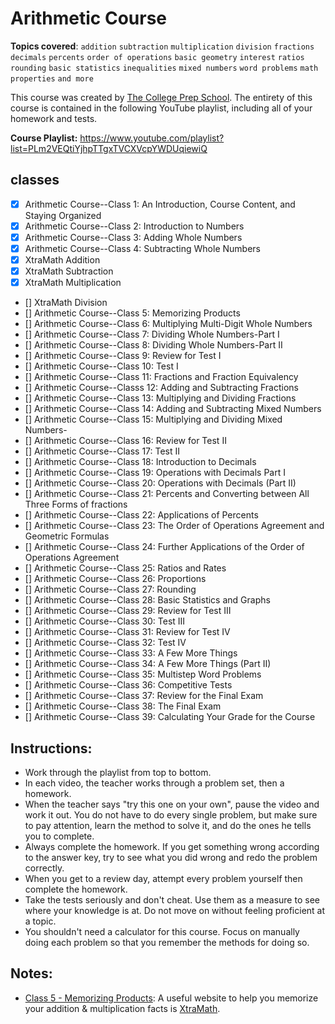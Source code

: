 # Arithmetic Course

**Topics covered**:
`addition`
`subtraction`
`multiplication`
`division`
`fractions`
`decimals`
`percents`
`order of operations`
`basic geometry`
`interest`
`ratios`
`rounding`
`basic statistics`
`inequalities`
`mixed numbers`
`word problems`
`math properties`
`and more`

This course was created by [The College Prep School](https://www.youtube.com/@thecollegeprepschool4486). The entirety of this course is contained in the following YouTube playlist, including all of your homework and tests.

**Course Playlist:** <https://www.youtube.com/playlist?list=PLm2VEQtiYjhpTTgxTVCXVcpYWDUqiewiQ>

## classes

- [x] Arithmetic Course--Class 1: An Introduction, Course Content, and Staying Organized
- [x] Arithmetic Course--Class 2: Introduction to Numbers
- [x] Arithmetic Course--Class 3: Adding Whole Numbers
- [x] Arithmetic Course--Class 4: Subtracting Whole Numbers
- [x] XtraMath Addition
- [x] XtraMath Subtraction
- [x] XtraMath Multiplication
- [] XtraMath Division
- [] Arithmetic Course--Class 5: Memorizing Products
- [] Arithmetic Course--Class 6: Multiplying Multi-Digit Whole Numbers
- [] Arithmetic Course--Class 7: Dividing Whole Numbers-Part I
- [] Arithmetic Course--Class 8: Dividing Whole Numbers-Part II
- [] Arithmetic Course--Class 9: Review for Test I
- [] Arithmetic Course--Class 10: Test I
- [] Arithmetic Course--Class 11: Fractions and Fraction Equivalency
- [] Arithmetic Course--Classs 12: Adding and Subtracting Fractions
- [] Arithmetic Course--Class 13: Multiplying and Dividing Fractions
- [] Arithmetic Course--Class 14: Adding and Subtracting Mixed Numbers
- [] Arithmetic Course--Class 15: Multiplying and Dividing Mixed Numbers-
- [] Arithmetic Course--Class 16: Review for Test II
- [] Arithmetic Course--Class 17: Test II
- [] Arithmetic Course--Class 18: Introduction to Decimals
- [] Arithmetic Course--Class 19: Operations with Decimals Part I
- [] Arithmetic Course--Class 20: Operations with Decimals (Part II)
- [] Arithmetic Course--Class 21: Percents and Converting between All Three Forms of fractions
- [] Arithmetic Course--Class 22: Applications of Percents
- [] Arithmetic Course--Class 23: The Order of Operations Agreement and Geometric Formulas
- [] Arithmetic Course--Class 24: Further Applications of the Order of Operations Agreement
- [] Arithmetic Course--Class 25: Ratios and Rates
- [] Arithmetic Course--Class 26: Proportions
- [] Arithmetic Course--Class 27: Rounding
- [] Arithmetic Course--Class 28: Basic Statistics and Graphs
- [] Arithmetic Course--Class 29: Review for Test III
- [] Arithmetic Course--Class 30: Test III
- [] Arithmetic Course--Class 31: Review for Test IV
- [] Arithmetic Course--Class 32: Test IV
- [] Arithmetic Course--Class 33: A Few More Things
- [] Arithmetic Course--Class 34: A Few More Things (Part II)
- [] Arithmetic Course--Class 35: Multistep Word Problems
- [] Arithmetic Course--Class 36: Competitive Tests
- [] Arithmetic Course--Class 37: Review for the Final Exam
- [] Arithmetic Course--Class 38: The Final Exam
- [] Arithmetic Course--Class 39: Calculating Your Grade for the Course

## Instructions:

- Work through the playlist from top to bottom.
- In each video, the teacher works through a problem set, then a homework.
- When the teacher says "try this one on your own", pause the video and work it out. You do not have to do every single problem, but make sure to pay attention, learn the method to solve it, and do the ones he tells you to complete.
- Always complete the homework. If you get something wrong according to the answer key, try to see what you did wrong and redo the problem correctly.
- When you get to a review day, attempt every problem yourself then complete the homework.
- Take the tests seriously and don't cheat. Use them as a measure to see where your knowledge is at. Do not move on without feeling proficient at a topic.
- You shouldn't need a calculator for this course. Focus on manually doing each problem so that you remember the methods for doing so.

## Notes:

- [Class 5 - Memorizing Products](https://youtu.be/i219Ow_BZTI): A useful website to help you memorize your addition & multiplication facts is [XtraMath](https://home.xtramath.org/).
